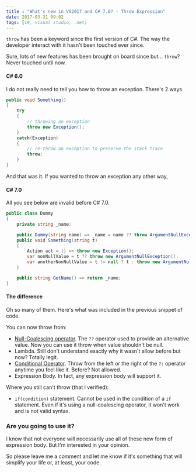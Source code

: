 ```yaml
---
title : "What's new in VS2017 and C# 7.0? - Throw Expression"
date: 2017-03-31 09:02
tags: [c#, visual studio, .net]
---
```


`throw` has been a keyword since the first version of C#. The way the developer interact with it hasn't been touched ever since.

Sure, lots of new features has been brought on board since but... `throw`? Never touched until now.

#### C# 6.0

I do not really need to tell you how to throw an exception. There's 2 ways.

```csharp
public void Something()
{
    try
    {
        // throwing an exception
        throw new Exception();
    }
    catch(Exception)
    {
        // re-throw an exception to preserve the stack trace
        throw;
    }
}
```

And that was it. If you wanted to throw an exception any other way,

#### C# 7.0

All you see below are invalid before C# 7.0.

```csharp
public class Dummy
{
    private string _name;

    public Dummy(string name) => _name = name ?? throw ArgumentNullException(nameof(name));
    public void Something(string t)
    {
        Action act = () => throw new Exception();
        var nonNullValue = t ?? throw new ArgumentNullException();
        var anotherNonNullValue = t != null ? t : throw new ArgumentNullException();    
    }

    public string GetName() => return _name;
}
```

#### The difference

Oh so many of them. Here's what was included in the previous snippet of code.

You can now throw from:

* [Null-Coalescing operator](https://msdn.microsoft.com/en-us/library/ms173224.aspx). The `??` operator used to provide an alternative value. Now you can use it throw when value shouldn't be null.
* Lambda. Still don't understand exactly why it wasn't allow before but now? Totally legit.
* [Conditional Operator](https://msdn.microsoft.com/en-us/library/ty67wk28.aspx). Throw from the left or the right of the `?:` operator anytime you feel like it. Before? Not allowed.
* Expression Body. In fact, any expression body will support it.

Where you still can't throw (that I verified):

* `if(condition)` statement. Cannot be used in the condition of a `if` statement. Even if it's using a null-coalescing operator, it won't work and is not valid syntax.

### Are you going to use it?

I know that not everyone will necessarily use all of these new form of expression body. But I'm interested in your opinion.

So please leave me a comment and let me know if it's something that will simplify your life or, at least, your code.
